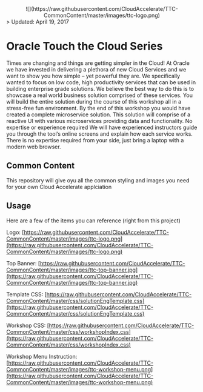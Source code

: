 <center>![](https://raw.githubusercontent.com/CloudAccelerate/TTC-CommonContent/master/images/ttc-logo.png)</center> 
> Updated: April 19, 2017

# Oracle Touch the Cloud Series 
Times are changing and things are getting simpler in the Cloud! At Oracle we have invested in delivering a plethora of new Cloud Services and we want to show you how simple – yet powerful they are. We specifically wanted to focus on low code, high productivity services that can be used in building enterprise grade solutions. We believe the best way to do this is to showcase a real world business solution comprised of these services. You will build the entire solution during the course of this workshop all in a stress-free fun environment. By the end of this workshop you would have created a complete microservice solution. This solution will comprise of a reactive UI with various microservices providing data and functionality. No expertise or experience required We will have experienced instructors guide you through the tool’s online screens and explain how each service works. There is no expertise required from your side, just bring a laptop with a modern web browser.

## Common Content
This repository will give oyu all the common styling and images you need for your own Cloud Accelerate applciation
                            
## Usage
Here are a few of the items you can reference (right from this project)


Logo: [https://raw.githubusercontent.com/CloudAccelerate/TTC-CommonContent/master/images/ttc-logo.png](https://raw.githubusercontent.com/CloudAccelerate/TTC-CommonContent/master/images/ttc-logo.png)

Top Banner: [https://raw.githubusercontent.com/CloudAccelerate/TTC-CommonContent/master/images/ttc-top-banner.jpg](https://raw.githubusercontent.com/CloudAccelerate/TTC-CommonContent/master/images/ttc-top-banner.jpg)

Template CSS: [https://raw.githubusercontent.com/CloudAccelerate/TTC-CommonContent/master/css/solutionEngTemplate.css](https://raw.githubusercontent.com/CloudAccelerate/TTC-CommonContent/master/css/solutionEngTemplate.css)

Workshop CSS: [https://raw.githubusercontent.com/CloudAccelerate/TTC-CommonContent/master/css/workshopIndex.css](https://raw.githubusercontent.com/CloudAccelerate/TTC-CommonContent/master/css/workshopIndex.css)

Workshop Menu Instruction: [https://raw.githubusercontent.com/CloudAccelerate/TTC-CommonContent/master/images/ttc-workshop-menu.png](https://raw.githubusercontent.com/CloudAccelerate/TTC-CommonContent/master/images/ttc-workshop-menu.png)



